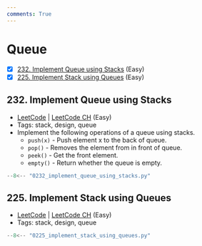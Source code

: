 ```yaml
---
comments: True
---
```


# Queue

- [x] [232. Implement Queue using Stacks](https://leetcode.cn/problems/implement-queue-using-stacks/) (Easy)
- [x] [225. Implement Stack using Queues](https://leetcode.cn/problems/implement-stack-using-queues/) (Easy)

## 232. Implement Queue using Stacks

-   [LeetCode](https://leetcode.com/problems/implement-queue-using-stacks/) | [LeetCode CH](https://leetcode.cn/problems/implement-queue-using-stacks/) (Easy)
-   Tags: stack, design, queue
-   Implement the following operations of a queue using stacks.
    -   `push(x)` - Push element x to the back of queue.
    -   `pop()` - Removes the element from in front of queue.
    -   `peek()` - Get the front element.
    -   `empty()` - Return whether the queue is empty.

```python title="232. Implement Queue using Stacks"
--8<-- "0232_implement_queue_using_stacks.py"
```

## 225. Implement Stack using Queues

-   [LeetCode](https://leetcode.com/problems/implement-stack-using-queues/) | [LeetCode CH](https://leetcode.cn/problems/implement-stack-using-queues/) (Easy)
-   Tags: stack, design, queue

```python title="225. Implement Stack using Queues"
--8<-- "0225_implement_stack_using_queues.py"
```
